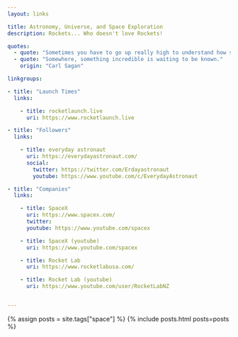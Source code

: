 ```yaml
---
layout: links

title: Astronomy, Universe, and Space Exploration
description: Rockets... Who doesn't love Rockets!

quotes:
  - quote: "Sometimes you have to go up really high to understand how small you are."
  - quote: "Somewhere, something incredible is waiting to be known."
    origin: "Carl Sagan"

linkgroups:

- title: "Launch Times"
  links:

    - title: rocketlaunch.live
      uri: https://www.rocketlaunch.live

- title: "Followers"
  links:

    - title: everyday astronaut
      uri: https://everydayastronaut.com/
      social:
        twitter: https://twitter.com/Erdayastronaut
        youtube: https://www.youtube.com/c/EverydayAstronaut

- title: "Companies"
  links:

    - title: SpaceX
      uri: https://www.spacex.com/
      twitter:
      youtube: https://www.youtube.com/spacex

    - title: SpaceX (youtube)
      uri: https://www.youtube.com/spacex

    - title: Rocket Lab
      uri: https://www.rocketlabusa.com/

    - title: Rocket Lab (youtube)
      uri: https://www.youtube.com/user/RocketLabNZ


---
```


{% assign posts = site.tags["space"] %}
{% include posts.html posts=posts %}
